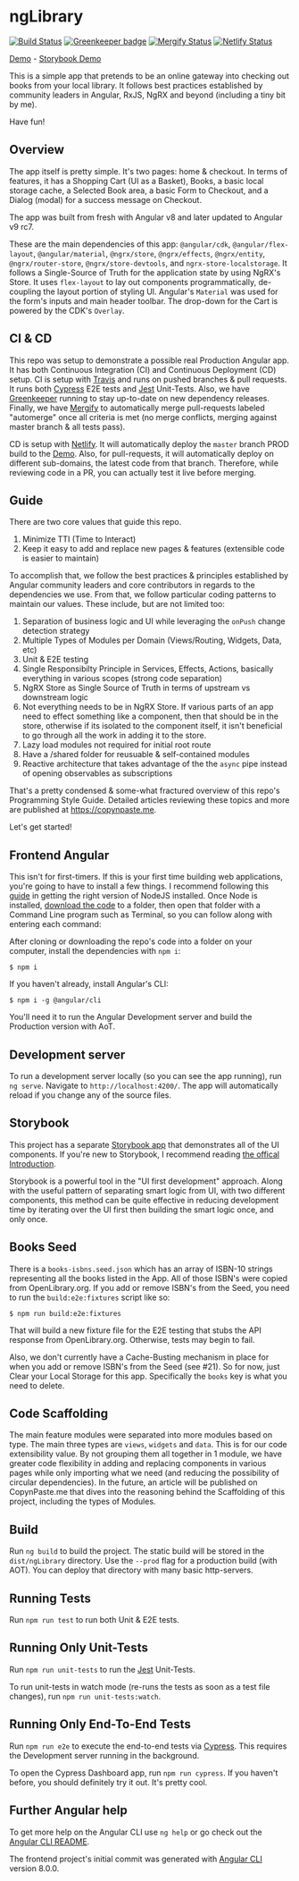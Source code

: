 # ngLibrary

[![Build Status](https://travis-ci.com/mrWh1te/ngLibrary.svg?branch=master)](https://travis-ci.com/mrWh1te/ngLibrary) [![Greenkeeper badge](https://badges.greenkeeper.io/mrWh1te/ngLibrary.svg)](https://greenkeeper.io/) [![Mergify Status](https://img.shields.io/endpoint.svg?url=https://gh.mergify.io/badges/mrWh1te/ngLibrary&style=flat)](https://mergify.io) [![Netlify Status](https://api.netlify.com/api/v1/badges/c41968d0-1b4e-4a0d-91a3-bdfec3f32305/deploy-status)](https://app.netlify.com/sites/nglibrary-demo/deploys)

[Demo](http://nglibrary-demo.netlify.com) - [Storybook Demo](http://nglibrary-demo.netlify.com/storybook)

This is a simple app that pretends to be an online gateway into checking out books from your local library. It follows best practices established by community leaders in Angular, RxJS, NgRX and beyond (including a tiny bit by me).

Have fun!

## Overview

The app itself is pretty simple. It's two pages: home & checkout. In terms of features, it has a Shopping Cart (UI as a Basket), Books, a basic local storage cache, a Selected Book area, a basic Form to Checkout, and a Dialog (modal) for a success message on Checkout.

The app was built from fresh with Angular v8 and later updated to Angular v9 rc7.

These are the main dependencies of this app: `@angular/cdk`, `@angular/flex-layout`, `@angular/material`, `@ngrx/store`, `@ngrx/effects`, `@ngrx/entity`, `@ngrx/router-store`, `@ngrx/store-devtools`, and `ngrx-store-localstorage`. It follows a Single-Source of Truth for the application state by using NgRX's Store. It uses `flex-layout` to lay out components programmatically, de-coupling the layout portion of styling UI. Angular's `Material` was used for the form's inputs and main header toolbar. The drop-down for the Cart is powered by the CDK's `Overlay`. 

## CI & CD

This repo was setup to demonstrate a possible real Production Angular app. It has both Continuous Integration (CI) and Continuous Deployment (CD) setup. CI is setup with [Travis](https://travis-ci.com) and runs on pushed branches & pull requests. It runs both [Cypress](https://cypress.io) E2E tests and [Jest](https://jestjs.io/) Unit-Tests. Also, we have [Greenkeeper](https://greenkeeper.io/) running to stay up-to-date on new dependency releases. Finally, we have [Mergify](https://mergify.io) to automatically merge pull-requests labeled "automerge" once all criteria is met (no merge conflicts, merging against master branch & all tests pass).

CD is setup with [Netlify](https://netlify.com). It will automatically deploy the `master` branch PROD build to the [Demo](http://nglibrary-demo.netlify.com). Also, for pull-requests, it will automatically deploy on different sub-domains, the latest code from that branch. Therefore, while reviewing code in a PR, you can actually test it live before merging.

## Guide 

There are two core values that guide this repo.

1) Minimize TTI (Time to Interact)
2) Keep it easy to add and replace new pages & features (extensible code is easier to maintain)

To accomplish that, we follow the best practices & principles established by Angular community leaders and core contributors in regards to the dependencies we use. From that, we follow particular coding patterns to maintain our values. These include, but are not limited too: 

1) Separation of business logic and UI while leveraging the `onPush` change detection strategy
2) Multiple Types of Modules per Domain (Views/Routing, Widgets, Data, etc)
3) Unit & E2E testing
4) Single Responsibilty Principle in Services, Effects, Actions, basically everything in various scopes (strong code separation)
5) NgRX Store as Single Source of Truth in terms of upstream vs downstream logic
6) Not everything needs to be in NgRX Store. If various parts of an app need to effect something like a component, then that should be in the store, otherwise if its isolated to the component itself, it isn't beneficial to go through all the work in adding it to the store.
7) Lazy load modules not required for initial root route 
8) Have a /shared folder for reusuable & self-contained modules
9) Reactive architecture that takes advantage of the the `async` pipe instead of opening observables as subscriptions

That's a pretty condensed & some-what fractured overview of this repo's Programming Style Guide. Detailed articles reviewing these topics and more are published at https://copynpaste.me.

Let's get started!

## Frontend Angular

This isn't for first-timers. If this is your first time building web applications, you're going to have to install a few things. I recommend following this [guide](https://angular.io/guide/setup-local) in getting the right version of NodeJS installed. Once Node is installed, [download the code](https://github.com/mrWh1te/ngLibrary/archive/master.zip) to a folder, then open that folder with a Command Line program such as Terminal, so you can follow along with entering each command:

After cloning or downloading the repo's code into a folder on your computer, install the dependencies with `npm i`:
```
$ npm i
```

If you haven't already, install Angular's CLI:
```
$ npm i -g @angular/cli
```

You'll need it to run the Angular Development server and build the Production version with AoT.

## Development server

To run a development server locally (so you can see the app running), run `ng serve`. Navigate to `http://localhost:4200/`. The app will automatically reload if you change any of the source files.

## Storybook

This project has a separate [Storybook app](http://nglibrary-demo.netlify.com/storybook) that demonstrates all of the UI components. If you're new to Storybook, I recommend reading [the offical Introduction](https://storybook.js.org/docs/basics/introduction/).

Storybook is a powerful tool in the "UI first development" approach. Along with the useful pattern of separating smart logic from UI, with two different components, this method can be quite effective in reducing development time by iterating over the UI first then building the smart logic once, and only once.

## Books Seed

There is a `books-isbns.seed.json` which has an array of ISBN-10 strings representing all the books listed in the App. All of those ISBN's were copied from OpenLibrary.org. If you add or remove ISBN's from the Seed, you need to run the `build:e2e:fixtures` script like so:

```
$ npm run build:e2e:fixtures
```

That will build a new fixture file for the E2E testing that stubs the API response from OpenLibrary.org. Otherwise, tests may begin to fail.

Also, we don't currently have a Cache-Busting mechanism in place for when you add or remove ISBN's from the Seed (see #21). So for now, just Clear your Local Storage for this app. Specifically the `books` key is what you need to delete.

## Code Scaffolding

The main feature modules were separated into more modules based on type. The main three types are `views`, `widgets` and `data`. This is for our code extensibility value. By not grouping them all together in 1 module, we have greater code flexibility in adding and replacing components in various pages while only importing what we need (and reducing the possibility of circular dependencies). In the future, an article will be published on CopynPaste.me that dives into the reasoning behind the Scaffolding of this project, including the types of Modules.

## Build

Run `ng build` to build the project. The static build will be stored in the `dist/ngLibrary` directory. Use the `--prod` flag for a production build (with AOT). You can deploy that directory with many basic http-servers.

## Running Tests

Run `npm run test` to run both Unit & E2E tests.

## Running Only Unit-Tests

Run `npm run unit-tests` to run the [Jest](https://jestjs.io/) Unit-Tests. 

To run unit-tests in watch mode (re-runs the tests as soon as a test file changes), run `npm run unit-tests:watch`.

## Running Only End-To-End Tests

Run `npm run e2e` to execute the end-to-end tests via [Cypress](https://cypress.io). This requires the Development server running in the background.

To open the Cypress Dashboard app, run `npm run cypress`. If you haven't before, you should definitely try it out. It's pretty cool.

## Further Angular help

To get more help on the Angular CLI use `ng help` or go check out the [Angular CLI README](https://github.com/angular/angular-cli/blob/master/README.md).

The frontend project's initial commit was generated with [Angular CLI](https://github.com/angular/angular-cli) version 8.0.0.
